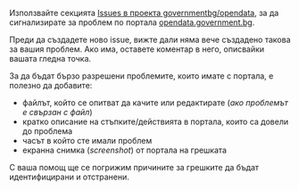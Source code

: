 Използвайте секцията [Issues в проекта governmentbg/opendata](https://github.com/governmentbg/opendata/issues),
за да сигнализирате за проблем по портала [opendata.government.bg](https://opendata.government.bg/).

Преди да създадете ново issue, вижте дали няма вече създадено такова за вашия проблем.
Ако има, оставете коментар в него, описвайки вашата гледна точка.

За да бъдат бързо разрешени проблемите, които имате с портала, е полезно да добавите:

- файлът, който се опитват да качите или редактирате (*ако проблемът е свързан с файл*)
- кратко описание на стъпките/действията в портала, които са довели до проблема
- часът в който сте имали проблем
- екранна снимка (*screenshot*) от портала на грешката

С ваша помощ ще се погрижим причините за грешките да бъдат идентифицирани и отстранени.
